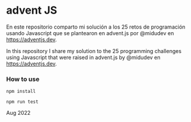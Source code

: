# advent JS

En este repositorio comparto mi solución a los 25 retos de programación usando Javascript que se plantearon en advent.js por @midudev en https://adventjs.dev.

In this repository I share my solution to the 25 programming challenges using Javascript that were raised in advent.js by @midudev en https://adventjs.dev.

### How to use

```
npm install

npm run test
```

Aug 2022